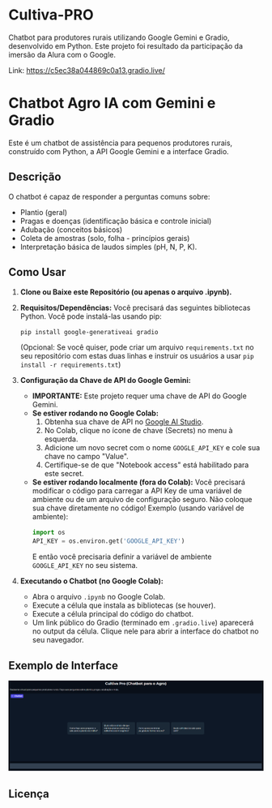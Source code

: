 # Cultiva-PRO
Chatbot para produtores rurais utilizando Google Gemini e Gradio, desenvolvido em Python.
Este projeto foi resultado da participação da imersão da Alura com o Google.

Link: https://c5ec38a044869c0a13.gradio.live/

# Chatbot Agro IA com Gemini e Gradio

Este é um chatbot de assistência para pequenos produtores rurais, construído com Python, a API Google Gemini e a interface Gradio.

## Descrição

O chatbot é capaz de responder a perguntas comuns sobre:
- Plantio (geral)
- Pragas e doenças (identificação básica e controle inicial)
- Adubação (conceitos básicos)
- Coleta de amostras (solo, folha - princípios gerais)
- Interpretação básica de laudos simples (pH, N, P, K).

## Como Usar

1.  **Clone ou Baixe este Repositório (ou apenas o arquivo .ipynb).**

2.  **Requisitos/Dependências:**
    Você precisará das seguintes bibliotecas Python. Você pode instalá-las usando pip:
    ```bash
    pip install google-generativeai gradio
    ```
    (Opcional: Se você quiser, pode criar um arquivo `requirements.txt` no seu repositório com estas duas linhas e instruir os usuários a usar `pip install -r requirements.txt`)

3.  **Configuração da Chave de API do Google Gemini:**
    * **IMPORTANTE:** Este projeto requer uma chave de API do Google Gemini.
    * **Se estiver rodando no Google Colab:**
        1.  Obtenha sua chave de API no [Google AI Studio](https://aistudio.google.com/app/apikey).
        2.  No Colab, clique no ícone de chave (Secrets) no menu à esquerda.
        3.  Adicione um novo secret com o nome `GOOGLE_API_KEY` e cole sua chave no campo "Value".
        4.  Certifique-se de que "Notebook access" está habilitado para este secret.
    * **Se estiver rodando localmente (fora do Colab):**
        Você precisará modificar o código para carregar a API Key de uma variável de ambiente ou de um arquivo de configuração seguro. Não coloque sua chave diretamente no código!
        Exemplo (usando variável de ambiente):
        ```python
        import os
        API_KEY = os.environ.get('GOOGLE_API_KEY')
        ```
        E então você precisaria definir a variável de ambiente `GOOGLE_API_KEY` no seu sistema.

4.  **Executando o Chatbot (no Google Colab):**
    * Abra o arquivo `.ipynb` no Google Colab.
    * Execute a célula que instala as bibliotecas (se houver).
    * Execute a célula principal do código do chatbot.
    * Um link público do Gradio (terminado em `.gradio.live`) aparecerá no output da célula. Clique nele para abrir a interface do chatbot no seu navegador.

## Exemplo de Interface
![Interface do Chatbot](./images/interface.png "Demonstração da Interface")


## Licença

